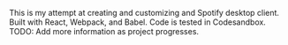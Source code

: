 This is my attempt at creating and customizing and Spotify desktop client. Built with React, Webpack, and Babel. Code is tested in Codesandbox. TODO: Add more information as project progresses. 
